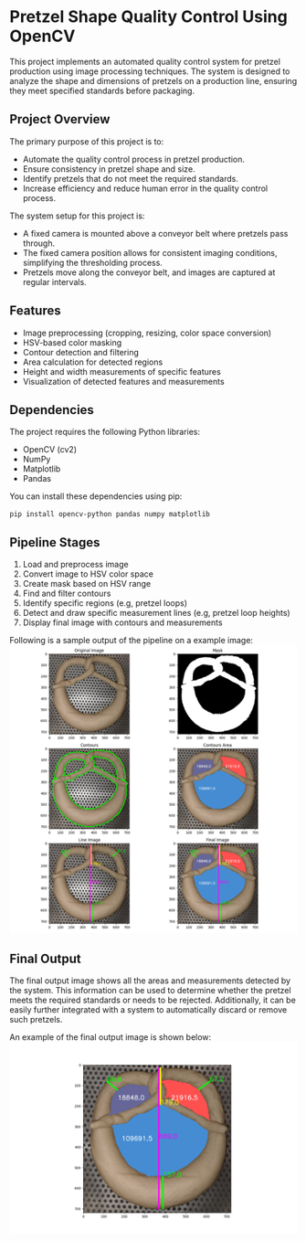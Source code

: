 # Pretzel Shape Quality Control Using OpenCV

This project implements an automated quality control system for pretzel production using image processing techniques. The system is designed to analyze the shape and dimensions of pretzels on a production line, ensuring they meet specified standards before packaging.

## Project Overview

The primary purpose of this project is to:

- Automate the quality control process in pretzel production.
- Ensure consistency in pretzel shape and size.
- Identify pretzels that do not meet the required standards.
- Increase efficiency and reduce human error in the quality control process.

The system setup for this project is:

- A fixed camera is mounted above a conveyor belt where pretzels pass through.
- The fixed camera position allows for consistent imaging conditions, simplifying the thresholding process.
- Pretzels move along the conveyor belt, and images are captured at regular intervals.

## Features

- Image preprocessing (cropping, resizing, color space conversion)
- HSV-based color masking
- Contour detection and filtering
- Area calculation for detected regions
- Height and width measurements of specific features
- Visualization of detected features and measurements

## Dependencies

The project requires the following Python libraries:

- OpenCV (cv2)
- NumPy
- Matplotlib
- Pandas

You can install these dependencies using pip:

```
pip install opencv-python pandas numpy matplotlib
```

## Pipeline Stages

1. Load and preprocess image
2. Convert image to HSV color space
3. Create mask based on HSV range
4. Find and filter contours
5. Identify specific regions (e.g, pretzel loops)
6. Detect and draw specific measurement lines (e.g, pretzel loop heights)
7. Display final image with contours and measurements

Following is a sample output of the pipeline on a example image:
![Pretzel Pipeline](Output/pipeline.png)

## Final Output

The final output image shows all the areas and measurements detected by the system. This information can be used to determine whether the pretzel meets the required standards or needs to be rejected. Additionally, it can be easily further integrated with a system to automatically discard or remove such pretzels.

An example of the final output image is shown below:
![Final Output](Output/final_output.png)